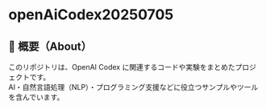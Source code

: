 # openAiCodex20250705

## 📖 概要（About）
このリポジトリは、OpenAI Codex に関連するコードや実験をまとめたプロジェクトです。  
AI・自然言語処理（NLP）・プログラミング支援などに役立つサンプルやツールを含んでいます。
